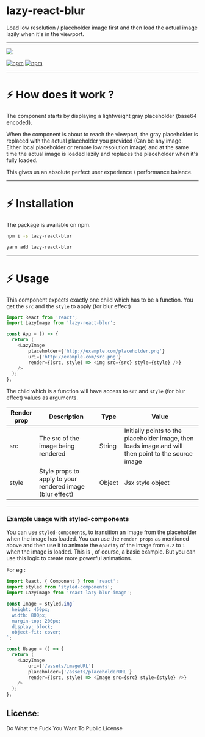 # lazy-react-blur

Load low resolution / placeholder image first and then load the actual image lazily when it's in the viewport.

<hr/>

[![](https://nodei.co/npm/lazy-react-blur.png?compact=true)](https://nodei.co/npm/react-lazy-progressive-image/)

[![npm](https://img.shields.io/npm/dm/react-blur-image.svg?style=for-the-badge)](https://www.npmjs.com/package/lazy-react-blur-image)
[![npm](https://img.shields.io/npm/l/react-blur-image.svg?style=for-the-badge)](https://www.npmjs.com/package/lazy-react-blur-image)

</p>
<hr/>

# :zap: How does it work ?

The component starts by displaying a lightweight gray placeholder (base64 encoded).

When the component is about to reach the viewport, the gray placeholder is replaced with the actual placeholder you provided (Can be any image. Either local placeholder or remote low resolution image) and at the same time the actual image is loaded lazily and replaces the placeholder when it's fully loaded.

This gives us an absolute perfect user experience / performance balance.

<hr/>

# :zap: Installation

The package is available on npm.

```bash
npm i -s lazy-react-blur
```

```bash
yarn add lazy-react-blur
```

<hr/>

# :zap: Usage

This component expects exactly one child which has to be a function. You get the `src` and the `style` to apply (for blur effect)

<!-- prettier-ignore -->
```javascript
import React from 'react';
import LazyImage from 'lazy-react-blur';

const App = () => {
  return (
    <LazyImage
        placeholder={'http://example.com/placeholder.png'}
        uri={'http://example.com/src.png'}
        render={(src, style) => <img src={src} style={style} />}
    />
  );
};
```

The child which is a function will have access to `src` and `style` (for blur effect) values as arguments.

| Render prop | Description                                               | Type   | Value                                                                                               |
| ----------- | --------------------------------------------------------- | ------ | --------------------------------------------------------------------------------------------------- |
| src         | The src of the image being rendered                       | String | Initially points to the placeholder image, then loads image and will then point to the source image |
| style       | Style props to apply to your rendered image (blur effect) | Object | Jsx style object                                                                                    |

<hr/>

### Example usage with styled-components

You can use `styled-components`, to transition an image from the placeholder when the image has loaded.
You can use the `render props` as mentioned above and then use it to animate the `opacity` of the image from `0.2` to `1` when the image is loaded. This is , of course, a basic example. But you can use this logic to create more powerful animations.

For eg :

<!-- prettier-ignore -->
```javascript
import React, { Component } from 'react';
import styled from 'styled-components';
import LazyImage from 'react-lazy-blur-image';

const Image = styled.img`
  height: 450px;
  width: 800px;
  margin-top: 200px;
  display: block;
  object-fit: cover;
`;

const Usage = () => {
  return (
    <LazyImage
        uri={'/assets/imageURL'}
        placeholder={'/assets/placeholderURL'}
        render={(src, style) => <Image src={src} style={style} />}
    />
  );
};
```

## License:
Do What the Fuck You Want To Public License
